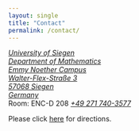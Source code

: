 ```yaml
---
layout: single
title: "Contact"
permalink: /contact/
---
```


<a class="social-btn" style="white-space: nowrap" href="https://www.google.de/maps/place/50°52'25.9%22N+8°00'18.2%22E/@50.873858,8.0039812,18z/data=!3m1!4b1!4m5!3m4!1s0x0:0x0!8m2!3d50.873858!4d8.005053" rel="noopener noreferrer">
<i class="fa fa-fw fa-map-marker" aria-hidden="true">
University of Siegen <br>
Department of Mathematics <br>
Emmy Noether Campus <br>
Walter-Flex-Straße 3 <br>
57068 Siegen <br>
Germany
</i>
</a>
<br>
Room: ENC-D 208

<a class="social-btn" style="white-space: nowrap" href="tel:+49 271 740-3577" target="_blank" rel="noopener noreferrer">
  <i class="fa fa-fw fa-phone">+49 271 740-3577</i>
</a>

Please click [here](http://www.mathematik.uni-siegen.de/anfahrt/index.html.en?lang=en) for directions.

